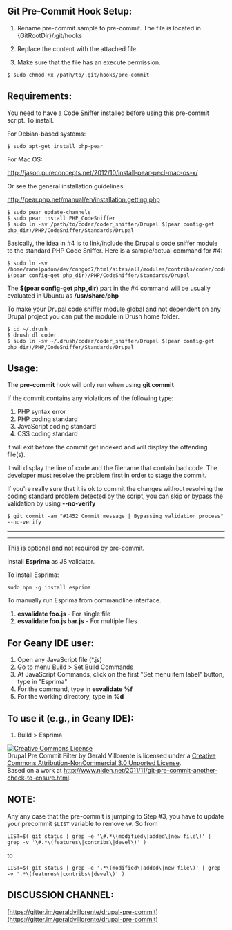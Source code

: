 Git Pre-Commit Hook Setup:
-------------------------

1. Rename pre-commit.sample to pre-commit. The file is located in {GitRootDir}/.git/hooks

2. Replace the content with the attached file.

3. Make sure that the file has an execute permission.

```
$ sudo chmod +x /path/to/.git/hooks/pre-commit
```

Requirements:
-------------

You need to have a Code Sniffer installed before using this pre-commit script. To install.

For Debian-based systems:

```
$ sudo apt-get install php-pear
```

For Mac OS:

http://jason.pureconcepts.net/2012/10/install-pear-pecl-mac-os-x/

Or see the general installation guidelines:

http://pear.php.net/manual/en/installation.getting.php

```
$ sudo pear update-channels
$ sudo pear install PHP_CodeSniffer
$ sudo ln -sv /path/to/coder/coder_sniffer/Drupal $(pear config-get php_dir)/PHP/CodeSniffer/Standards/Drupal
```

Basically, the idea in #4 is to link/include the Drupal's code sniffer module to the standard PHP Code Sniffer. Here is a sample/actual command for #4:

```
$ sudo ln -sv /home/ranelpadon/dev/cnngod7/html/sites/all/modules/contribs/coder/coder_sniffer/Drupal $(pear config-get php_dir)/PHP/CodeSniffer/Standards/Drupal
```

The <strong>$(pear config-get php_dir)</strong> part in the #4 command will be usually evaluated in Ubuntu as <strong>/usr/share/php</strong>

To make your Drupal code sniffer module global and not dependent on any Drupal project you can put the module in Drush home folder.
```
$ cd ~/.drush
$ drush dl coder
$ sudo ln -sv ~/.drush/coder/coder_sniffer/Drupal $(pear config-get php_dir)/PHP/CodeSniffer/Standards/Drupal
```

Usage:
--------

The <strong>pre-commit</strong> hook will only run when using <strong>git commit</strong>

If the commit contains any violations of the following type:

1. PHP syntax error
2. PHP coding standard
3. JavaScript coding standard
4. CSS coding standard

it will exit before the commit get indexed and will display the offending file(s).

it will display the line of code and the filename that contain bad code. The developer must resolve the problem first in order to stage the commit.

If you're really sure that it is ok to commit the changes without resolving the coding standard problem detected by the script, you can skip or bypass the validation by using <strong>--no-verify</strong>

```
$ git commit -am "#1452 Commit message | Bypassing validation process" --no-verify
```


-----------------------------------------------------------------------------------------------------------------------
-----------------------------------------------------------------------------------------------------------------------

This is optional and not required by pre-commit.

Install <strong>Esprima</strong> as JS validator.

To install Esprima:

`sudo npm -g install esprima`

To manually run Esprima from commandline interface.

1. <strong>esvalidate foo.js</strong> - For single file
2. <strong>esvalidate foo.js bar.js</strong> - For multiple files


For Geany IDE user:
-------------------
1. Open any JavaScript file (*.js)
2. Go to menu Build > Set Build Commands
3. At JavaScript Commands, click on the first "Set menu item label" button, type in "Esprima"
4. For the command, type in <strong>esvalidate %f</strong>
5. For the working directory, type in <strong>%d</strong>


To use it (e.g., in <strong>Geany IDE</strong>):
------------------
1. Build > Esprima

<a rel="license" href="http://creativecommons.org/licenses/by-nc/3.0/deed.en_US"><img alt="Creative Commons License" style="border-width:0" src="http://i.creativecommons.org/l/by-nc/3.0/88x31.png" /></a><br /><span xmlns:dct="http://purl.org/dc/terms/" property="dct:title">Drupal Pre Commit Filter</span> by <span xmlns:cc="http://creativecommons.org/ns#" property="cc:attributionName">Gerald Villorente</span> is licensed under a <a rel="license" href="http://creativecommons.org/licenses/by-nc/3.0/deed.en_US">Creative Commons Attribution-NonCommercial 3.0 Unported License</a>.<br />Based on a work at <a xmlns:dct="http://purl.org/dc/terms/" href="http://www.niden.net/2011/11/git-pre-commit-another-check-to-ensure.html" rel="dct:source">http://www.niden.net/2011/11/git-pre-commit-another-check-to-ensure.html</a>.

NOTE:
-----

Any any case that the pre-commit is jumping to Step #3, you have to update your precommit `$LIST` variable to remove `\#`. So from
```
LIST=$( git status | grep -e '\#.*\(modified\|added\|new file\)' | grep -v '\#.*\(features\|contribs\|devel\)' )
```
to
```
LIST=$( git status | grep -e '.*\(modified\|added\|new file\)' | grep -v '.*\(features\|contribs\|devel\)' )
```

DISCUSSION CHANNEL:
-------------------
[https://gitter.im/geraldvillorente/drupal-pre-commit](https://gitter.im/geraldvillorente/drupal-pre-commit)
